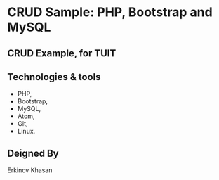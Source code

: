 # CRUD Sample: PHP, Bootstrap and MySQL

## CRUD Example, for TUIT
## Technologies & tools

- PHP,
- Bootstrap,
- MySQL,
- Atom, 
- Git, 
- Linux.

## Deigned By  
  Erkinov Khasan
